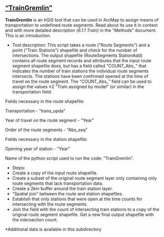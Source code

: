 ## **<u>“TrainGremlin”</u>**

**TrainGremlin** is an hGIS tool that can be used in ArcMap to assign means of transportation to undefined route segments. Read about its use it in context and with more detailed description (_6.1.1 Train)_ in the “Methods” document. This is an introduction.

*   Tool description: This script takes a route ("Route Segments") and a point ("Train Stations") shapefile and check for the number of intersections. The output shapefile (RouteSegments StationAdd) contains all route segment records and attributes that the input route segment shapefile does, but has a field called "COUNT_Abs_" that indicates the number of train stations the individual route segments intersects. The stations have been confirmed opened at the time of travel on the route segment. The “COUNT_Abs_” field can be used to assign the values ≥2 "Train assigned by model" (or similar) in the transportation field.

Fields necessary in the route shapefile:

Transportation - "trans_upda"

Year of travel on the route segment - "Year"

Order of the route segments - "Abs_seq"

Fields necessary in the station shapefile:

Opening year of station - "Year"

Name of the python script used to run the code: “TrainGremlin”.

*   Steps:
*   Create a copy of the input route shapefile.
*   Create a subset of the original route segment layer only containing only route segments that lack transportation data.
*   Create a 2km buffer around the train station layer.
*   “Spatial join” between the route and station shapefiles.
*   Establish that only stations that were open at the time counts for intersecting with the route segments.
*   Join the field with the count of intersecting train stations to a copy of the original route segment shapefile. Get a new final output shapefile with the intersection count.

*Additional data is available in this subdirectory